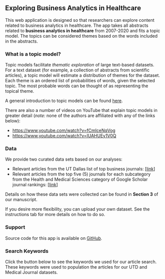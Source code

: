 ## Exploring Business Analytics in Healthcare

This web application is designed so that researchers can explore content related to business analytics in healthcare. 
The app takes all abstracts related to **business analytics in healthcare** from 2007-2020 and fits a topic model.
The topics can be considered themes based on the words included in the abstracts.

### What is a topic model?

Topic models facilitate *thematic exploration* of large text-based datasets.
For a text dataset (for example, a collection of abstracts from scientific articles), a topic model will estimate a distribution of themes for the dataset.
Each theme is an ordered list of probabilities of words, given the selected topic.
The most probable words can be thought of as representing the topical theme.

A general introduction to topic models can be found <a href="https://dl.acm.org/doi/10.1145/2133806.2133826">here</a>.

There are also a number of videos on YouTube that explain topic models in greater detail (*note:* none of the authors are affiliated with any of the links below):

- https://www.youtube.com/watch?v=fCmIceNqVog 
- https://www.youtube.com/watch?v=IUAHUEy1V0Q

### Data

We provide two curated data sets based on our analyses:

- Relevant articles from the UT Dallas list of top business journals: [[link](https://jsom.utdallas.edu/the-utd-top-100-business-school-research-rankings/)]
- Relevant articles from the top five (5) journals for each subcategory from the Health and Medical Sciences category of Google Scholar journal rankings: [[link](https://scholar.google.com/citations?view_op=top_venues&hl=en&vq=med)]

Details on how these data sets were collected can be found in **Section 3** of our manuscript.

If you desire more flexibility, you can upload your own dataset.
See the instructions tab for more details on how to do so.

### Support

Source code for this app is available on <a href="https://github.com/nd-ball/msom-bah" target="_blank">GitHub</a>.

### Search Keywords

Click the button below to see the keywords we used for our article search.
These keywords were used to population the articles for our UTD and Medical Journal datasets.
